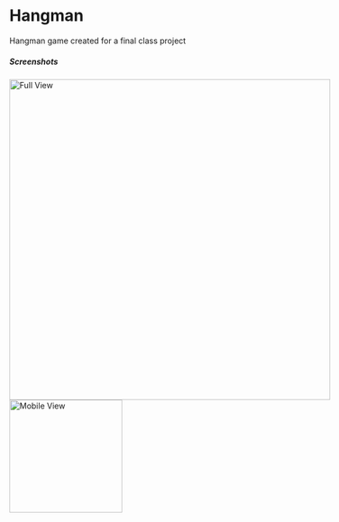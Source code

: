 # Hangman
Hangman game created for a final class project


##### Screenshots

<div style="display:inline-block">
  <img src="https://cloud.githubusercontent.com/assets/10108593/14924500/8e9dba20-0e08-11e6-9132-305285593c0b.png" alt="Full View" width="569px">    
  <img src="https://cloud.githubusercontent.com/assets/10108593/14924501/8eb42ada-0e08-11e6-9212-8771dbb97bcc.png" alt="Mobile View" width="200px">
</div>

